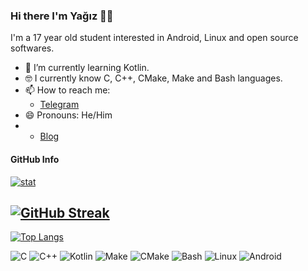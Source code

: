 ### Hi there I'm Yağız 👋🏻

I'm a 17 year old student interested in Android, Linux and open source softwares.

- 🌱 I’m currently learning Kotlin.
- 🤓 I currently know C, C++, CMake, Make and Bash languages.
- 📫 How to reach me:
  - [Telegram](https://t.me/YZBruh)
- 😄 Pronouns: He/Him
- - [Blog](https://web.yzbruh.space)

#### GitHub Info
[![stat](https://github-readme-stats.vercel.app/api?username=YZBruh&theme=highcontrast&show_icons=true&hide_border=true)](https://github.com/YZBruh/YZBruh)

[![GitHub Streak](https://github-readme-streak-stats.herokuapp.com/?user=YZBruh&theme=highcontrast)](https://git.io/streak-stats)
---
[![Top Langs](https://github-readme-stats.vercel.app/api/top-langs/?username=YZBruh&layout=compact&theme=vision-friendly-dark)](https://github.com/anuraghazra/github-readme-stats)

![C](https://img.shields.io/badge/C-00599C?logo=c&logoColor=white)
![C++](https://img.shields.io/badge/C++-%2300599C.svg?logo=c%2B%2B&logoColor=white)
![Kotlin](https://img.shields.io/badge/Kotlin-%237F52FF.svg?logo=kotlin&logoColor=white)
![Make](https://img.shields.io/badge/Make-%2300599C.svg?logo=make&logoColor=white)
![CMake](https://img.shields.io/badge/CMake-%2300599C.svg?logo=cmake&logoColor=white)
![Bash](https://img.shields.io/badge/Bash-4EAA25?logo=gnubash&logoColor=fff)
![Linux](https://img.shields.io/badge/Linux-FCC624?logo=linux&logoColor=black)
![Android](https://img.shields.io/badge/Android-3DDC84?logo=android&logoColor=white)
